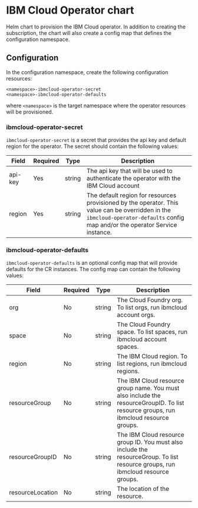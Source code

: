 # IBM Cloud Operator chart

Helm chart to provision the IBM Cloud operator. In addition to creating the subscription, the chart will also create a config map that defines the configuration namespace. 

## Configuration

In the configuration namespace, create the following configuration resources:

```
<namespace>-ibmcloud-operator-secret
<namespace>-ibmcloud-operator-defaults
```

where `<namespace>` is the target namespace where the operator resources will be provisioned.

### ibmcloud-operator-secret

`ibmcloud-operator-secret` is a secret that provides the api key and default region for the operator. The secret should contain the following values:

| Field  | Required | Type | Description |
|--------|----------|------|-------------|
| api-key | Yes | string | The api key that will be used to authenticate the operator with the IBM Cloud account |
| region | Yes | string | The default region for resources provisioned by the operator. This value can be overridden in the `ibmcloud-operator-defaults` config map and/or the operator Service instance. |

### ibmcloud-operator-defaults

`ibmcloud-operator-defaults` is an optional config map that will provide defaults for the CR instances. The config map can contain the following values:

| Field            | Required | Type    | Description                                                                                                                          |
|------------------|----------|---------|--------------------------------------------------------------------------------------------------------------------------------------|
| org	             | No       | string  | The Cloud Foundry org. To list orgs, run ibmcloud account orgs.                                                                      |
| space            | No       | string	 | The Cloud Foundry space. To list spaces, run ibmcloud account spaces.                                                                |
| region           | No       | string  | The IBM Cloud region. To list regions, run ibmcloud regions.                                                                         |
| resourceGroup    | No       | string  | The IBM Cloud resource group name. You must also include the resourceGroupID. To list resource groups, run ibmcloud resource groups. |
| resourceGroupID  | No       | string  | The IBM Cloud resource group ID. You must also include the resourceGroup. To list resource groups, run ibmcloud resource groups.     |
| resourceLocation | No       | string  | The location of the resource.                                                                                                        |
